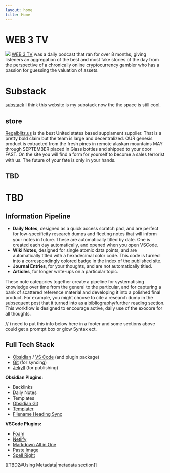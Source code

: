 ```yaml
---
layout: home
title: Home
---
```


# WEB 3 TV

[![](/images/PFP.png)](/articles/exocore%20installation%20instructions/)
[WEB 3 TV](https://podcasts.apple.com/us/podcast/web-3-tv/id1688179090?i=1000621961313)  was a daily podcast that ran for over 8 months, giving listeners an aggregation of the best and most fake stories of the day from the perspective of a chronically online cryptocurrency gambler who has a passion for guessing the valuation of assets. 

# Substack

[substack](https://open.substack.com/pub/cmoney/p/autumn-is-for-airdrops?r=cpxah&utm_campaign=post&utm_medium=web)
I think this website is my substack now the the space is still cool. 

## store
[Regalblitz.us](regalblitz.us) is the best United states based supplament supplier. That is a pretty bold claim but the team is large and decentralized. OUR genesis product is extracted from the fresh pines in remote alaskan mountains MAY through SEPTEMBER placed in Glass bottles and shipped to your door FAST. On the site you will find a form for yourself to become a sales terrorist with us. The future of your fate is only in your hands.

## TBD





# TBD 



## Information Pipeline

- **Daily Notes**, designed as a quick access scratch pad, and are perfect for low-specificity research dumps and fleeting notes that will inform your notes in future. These are automatically titled by date. One is created each day automatically, and opened when you open VSCode.
- **Wiki Notes**, designed for single atomic data points, and are automatically titled with a hexadecimal color code. This code is turned into a correspondingly colored badge in the index of the published site.
- **Journal Entries**, for your thoughts, and are not automatically titled.
- **Articles**, for longer write-ups on a particular topic.

These note categories together create a pipeline for systematising knowledge over time from the general to the particular, and for capturing a bank of scattered reference material and developing it into a polished final product. For example, you might choose to cite a research dump in the subsequent post that it turned into as a bibliography/further reading section. This workflow is designed to encourage active, daily use of the exocore for all thoughts.

 // i need to put this info below here in a footer and some sections above could get a promtpt box or glow Syntax ect.  
 
## Full Tech Stack

- [Obsidian](https://obsidian.md) / [VS Code](https://code.visualstudio.com) (and plugin package)
- [Git](https://git-scm.com) (for syncing)
- [Jekyll](https://jekyllrb.com) (for publishing)

**Obsidian Plugins:**
- Backlinks
- Daily Notes
- Templates
- [Obsidian Git](https://github.com/denolehov/obsidian-git)
- [Templater](https://github.com/SilentVoid13/Templater)
- [Filename Heading Sync](https://github.com/dvcrn/obsidian-filename-heading-sync)

**VSCode Plugins:**
- [Foam](https://marketplace.visualstudio.com/items?itemName=foam.foam-vscode)
- [Netlify](https://marketplace.visualstudio.com/items?itemName=shailen.netlify)
- [Markdown All in One](https://marketplace.visualstudio.com/items?itemName=yzhang.markdown-all-in-one)
- [Paste Image](https://marketplace.visualstudio.com/items?itemName=mushan.vscode-paste-image)
- [Spell Right](https://marketplace.visualstudio.com/items?itemName=ban.spellright)



[[TBD2#Using Metadata|metadata section]]